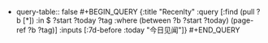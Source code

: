 - query-table:: false
  #+BEGIN_QUERY
  {:title "Recenlty"
   :query [:find (pull ?b [*])
           :in $ ?start ?today ?tag
           :where
           (between ?b ?start ?today)
           (page-ref ?b ?tag)]
   :inputs [:7d-before :today "今日见闻"]}
  #+END_QUERY